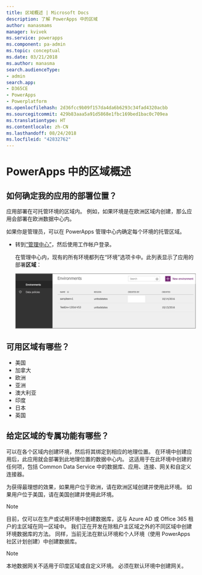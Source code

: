 ```yaml
---
title: 区域概述 | Microsoft Docs
description: 了解 PowerApps 中的区域
author: manasmams
manager: kvivek
ms.service: powerapps
ms.component: pa-admin
ms.topic: conceptual
ms.date: 03/21/2018
ms.author: manasma
search.audienceType:
- admin
search.app:
- D365CE
- PowerApps
- Powerplatform
ms.openlocfilehash: 2d36fcc9b09f157da4da6b6293c34fad4320acbb
ms.sourcegitcommit: 429b83aaa5a91d5868e1fbc169bed1bac0c709ea
ms.translationtype: HT
ms.contentlocale: zh-CN
ms.lasthandoff: 08/24/2018
ms.locfileid: "42832762"
---
```

# <a name="regions-overview-in-powerapps"></a>PowerApps 中的区域概述
## <a name="how-do-i-find-out-where-my-app-is-deployed"></a>如何确定我的应用的部署位置？
应用部署在可托管环境的区域内。 例如，如果环境是在欧洲区域内创建，那么应用会部署在欧洲数据中心内。

如果你是管理员，可以在 PowerApps 管理中心内确定每个环境的托管区域。

* 转到[“管理中心”](https://admin.powerapps.com)，然后使用工作帐户登录。
  
    在管理中心内，现有的所有环境都列在“环境”选项卡中。此列表显示了应用的部署**区域**：
  
   ![“环境”选项卡](./media/regions-overview/environment-list.png)

## <a name="what-regions-are-available"></a>可用区域有哪些？
* 美国
* 加拿大
* 欧洲
* 亚洲
* 澳大利亚
* 印度
* 日本
* 英国

## <a name="what-features-are-specific-to-a-given-region"></a>给定区域的专属功能有哪些？
可以在各个区域内创建环境，然后将其绑定到相应的地理位置。 在环境中创建应用后，此应用就会部署到此地理位置的数据中心内。 这适用于在此环境中创建的任何项，包括 Common Data Service 中的数据库、应用、连接、网关和自定义连接器。

为获得最理想的效果，如果用户位于欧洲，请在欧洲区域创建并使用此环境。 如果用户位于美国，请在美国创建并使用此环境。

> [!NOTE]
> 目前，仅可以在生产或试用环境中创建数据库，这与 Azure AD 或 Office 365 租户的主区域在同一区域中。 我们正在开发在除租户主区域之外的不同区域中创建环境数据库的方法。 同样，当前无法在默认环境和个人环境（使用 PowerApps 社区计划创建）中创建数据库。

> [!NOTE]
> 本地数据网关不适用于印度区域或自定义环境。 必须在默认环境中创建网关。

